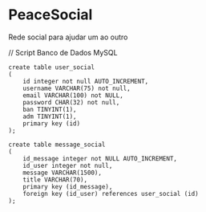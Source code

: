 # PeaceSocial
Rede social para ajudar um ao outro

// Script Banco de Dados MySQL

	create table user_social
	(
		id integer not null AUTO_INCREMENT,
		username VARCHAR(75) not null,
		email VARCHAR(100) not NULL,
		password CHAR(32) not null,
		ban TINYINT(1),
		adm TINYINT(1),
		primary key (id)
	);
	
	create table message_social
	(
		id_message integer not NULL AUTO_INCREMENT,
		id_user integer not null,
		message VARCHAR(1500),
		title VARCHAR(70),
		primary key (id_message),
		foreign key (id_user) references user_social (id)
	);